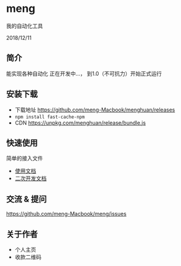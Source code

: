 # meng
我的自动化工具

2018/12/11

## 简介

能实现各种自动化
正在开发中...， 到1.0（不可抗力）开始正式运行

## 安装下载
- 下载地址 https://github.com/meng-Macbook/menghuan/releases
- `npm install fast-cache-npm`
- CDN https://unpkg.com/menghuan/release/bundle.js

## 快速使用

简单的接入文件

- [使用文档](./doc/use/README.md)
- [二次开发文档](./doc/dev/README.md)

## 交流 & 提问

https://github.com/meng-Macbook/meng/issues

## 关于作者

- 个人主页
- 收款二维码



